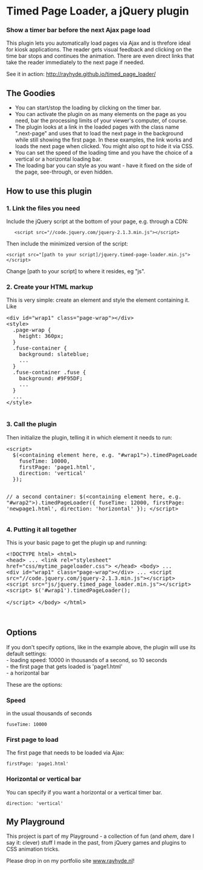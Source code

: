 <h1>Timed Page Loader, a jQuery plugin</h1>
<h3>Show a timer bar before the next Ajax page load</h3>

<p>This plugin lets you automatically load pages via Ajax and is threfore ideal for kiosk applications. The reader gets visual feedback and clicking on the time bar stops and continues the animation. There are even direct links that take the reader immediately to the next page if needed.</p>

<p>See it in action: <a href="http://rayhyde.github.io/timed_page_loader/">http://rayhyde.github.io/timed_page_loader/</a></p>

<h2>The Goodies</h2>
<ul>
	<li>You can start/stop the loading by clicking on the timer bar.</li>
	<li>You can activate the plugin on as many elements on the page as you need, bar the processing limits of your viewer's computer, of course.</li>
	<li>The plugin looks at a link in the loaded pages with the class name ".next-page" and uses that to load the next page in the background while still showing the first page. In these examples, the link works and loads the next page when clicked. You might also opt to hide it via CSS.</li>
	<li>You can set the speed of the loading time and you have the choice of a vertical or a horizontal loading bar.</li>
	<li>The loading bar you can style as you want - have it fixed on the side of the page, see-through, or even hidden.</li>
</ul>
<h2>How to use this plugin</h2>
<h3>1. Link the files you need</h3>
<p>Include the jQuery script at the bottom of your page, e.g. through a CDN:</p>
<p><code>	&lt;script src="//code.jquery.com/jquery-2.1.3.min.js"&gt;&lt;/script&gt;</code></p>
<p>Then include the minimized version of the script:</p>
<p><code>&lt;script src="[path to your script]/jquery.timed-page-loader.min.js"&gt;&lt;/script&gt;</code></p>

<p>Change [path to your script] to where it resides, eg "js".</p>
<h3>2. Create your HTML markup</h3>
<p>This is very simple: create an element and style the element containing it. Like</p>
<pre>&lt;div id="wrap1" class="page-wrap"&gt;&lt;/div&gt;
&lt;style&gt;
  .page-wrap {
    height: 360px;
  }
  .fuse-container {
    background: slateblue;
    ...
  }
  .fuse-container .fuse {
    background: #9F95DF;
    ...
  }
  ...
&lt;/style&gt;
			</pre>
					<h3>3. Call the plugin</h3>
					<p>Then initialize the plugin, telling it in which element it needs to run:</p>
					<pre>
&lt;script&gt;
  $(&lt;containing element here, e.g. "#wrap1"&gt;).timedPageLoader({
    fuseTime: 10000, 
    firstPage: 'page1.html',
    direction: 'vertical'
  });

  // a second container:
  $(&lt;containing element here, e.g. "#wrap2"&gt;).timedPageLoader({
    fuseTime: 12000, 
    firstPage: 'newpage1.html',
    direction: 'horizontal'
  });
&lt;/script&gt;
	</pre>
					<h3>4. Putting it all together</h3>
					<p>This is your basic page to get the plugin up and running:</p>
					<pre>&lt;!DOCTYPE html&gt;
&lt;html&gt;
  &lt;head&gt;
    ...
    &lt;link rel="stylesheet" href="css/mytime_pageloader.css"&gt;
  &lt;/head&gt;
  &lt;body&gt;
  ...
    &lt;div id="wrap1" class="page-wrap"&gt;&lt;/div&gt;
    ...
    &lt;script src="//code.jquery.com/jquery-2.1.3.min.js"&gt;&lt;/script&gt;
    &lt;script src="js/jquery.timed_page_loader.min.js"&gt;&lt;/script&gt;
    &lt;script&gt;
        $('#wrap1').timedPageLoader();	
    &lt;/script&gt;
  &lt;/body&gt;
&lt;/html&gt;

</pre>
<h2>Options</h2>
<p>If you don't specify options, like in the example above, the plugin will use its default settings:
	<br> - loading speed: 10000 in thousands of a second, so 10 seconds
	<br> - the first page that gets loaded is 'page1.html'
	<br> - a horizontal bar
</p>
<p>These are the options:</p>
<h3>Speed</h3>
<p>in the usual thousands of seconds</p>
<code>fuseTime: 10000</code>
<h3>First page to load</h3>
<p>The first page that needs to be loaded via Ajax:</p>
<code>firstPage: 'page1.html'</code>
<h3>Horizontal or vertical bar</h3>
<p>You can specify if you want a horizontal or a vertical timer bar.</p>
<code>direction: 'vertical'</code>

<h2>My Playground</h2>

<p>This project is part of my Playground - a collection of fun (and <em>ahem</em>, dare I say it: clever) stuff I made in the past, from jQuery games and plugins to CSS animation tricks.</p>

<p>Please drop in on my portfolio site <a href="http://www.rayhyde.nl">www.rayhyde.nl</a>!</p>
